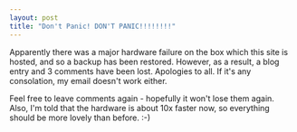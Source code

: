 ```yaml
---
layout: post
title: "Don't Panic! DON'T PANIC!!!!!!!!"
---
```

Apparently there was a major hardware failure on the box which this site is
hosted, and so a backup has been restored. However, as a result, a blog entry
and 3 comments have been lost. Apologies to all. If it's any consolation, my
email doesn't work either.

Feel free to leave comments again - hopefully it won't lose them again. Also,
I'm told that the hardware is about 10x faster now, so everything should be
more lovely than before. :-)
